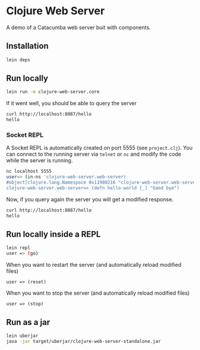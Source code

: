 # Clojure Web Server

A demo of a Catacumba web server buit with components.

## Installation

~~~bash
lein deps
~~~

## Run locally

~~~bash
lein run -m clojure-web-server.core
~~~

If it went well, you should be able to query the server 

~~~bash
curl http://localhost:8087/hello
hello
~~~

### Socket REPL 
A Socket REPL is automatically created on port 5555 (see `project.clj`). 
You can connect to the running server via `telnet` or `nc`  and modify the code while the server is running.

~~~bash
nc localhost 5555
user=> (in-ns 'clojure-web-server.web-server)
#object[clojure.lang.Namespace 0x11980216 "clojure-web-server.web-server"]
clojure-web-server.web-server=> (defn hello-world [_] "Good bye")
~~~

Now, if you query again the server you will get a modified response.

~~~bash
curl http://localhost:8087/hello
hello
~~~



## Run locally inside a REPL
~~~bash
lein repl
user => (go)
~~~

When you want to restart the server (and automatically reload modified files)
~~~
user => (reset)
~~~

When you want to stop the server (and automatically reload modified files)
~~~
user => (stop)
~~~



## Run as a jar

~~~bash
lein uberjar
java -jar target/uberjar/clojure-web-server-standalone.jar
~~~

